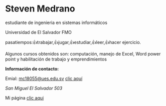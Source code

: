 # Steven Medrano
estudiante de ingenieria en sistemas informáticos

Universidad de El Salvador FMO

pasatiempos:👍trabajar,👍jugar,👍estudiar,👍leer,👍hacer ejercicio. 

Algunos cursos obtenidos son: computación, manejo de Excel, Word power point y habilitación de trabajo y emprendimientos 

**Información de contacto:**

Emial: mc18055@ues.edu.sv  [clic aquí](https://mc18055@ues.edu.sv/)

*San Miguel*
*El Salvador*
*503*

Mi página [clic aqui](https://medranosteven.github.io/Ejemplo-de-mi-pagina-web/) 
